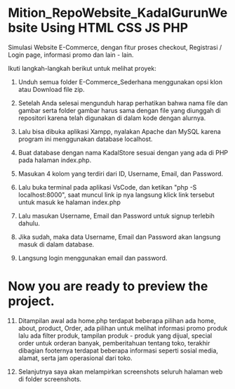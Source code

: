 # Mition_RepoWebsite_KadalGurunWebsite Using HTML CSS JS PHP
Simulasi Website E-Commerce, dengan fitur proses checkout, Registrasi / Login page, informasi promo dan lain - lain.

Ikuti langkah-langkah berikut untuk melihat proyek:
1. Unduh semua folder E-Commerce_Sederhana menggunakan opsi klon atau Download file zip.

2. Setelah Anda selesai mengunduh harap perhatikan bahwa nama file dan gambar serta folder gambar harus sama dengan file yang diunggah di repositori karena telah digunakan di dalam kode dengan alurnya.

3. Lalu bisa dibuka aplikasi Xampp, nyalakan Apache dan MySQL karena program ini menggunakan database localhost.

4. Buat database dengan nama KadalStore sesuai dengan yang ada di PHP pada halaman index.php.

5. Masukan 4 kolom yang terdiri dari ID, Username, Email, dan Password.

6. Lalu buka terminal pada aplikasi VsCode, dan ketikan "php -S localhost:8000", saat muncul link ip nya langsung klick link tersebut untuk masuk ke halaman index.php

7. Lalu masukan Username, Email dan Password untuk signup terlebih dahulu.

8. Jika sudah, maka data Username, Email dan Password akan langsung masuk di dalam database.

9. Langsung login menggunakan email dan password.

# Now you are ready to preview the project.

11. Ditampilan awal ada home.php terdapat beberapa pilihan ada home, about, product, Order, ada pilihan untuk melihat informasi promo produk lalu ada filter produk, tampilan produk - produk yang dijual, special order untuk orderan banyak, pemberitahuan tentang toko, terakhir dibagian footernya terdapat beberapa informasi seperti sosial media, alamat, serta jam operasional dari toko.

12. Selanjutnya saya akan melampirkan screenshots seluruh halaman web di folder screenshots.
